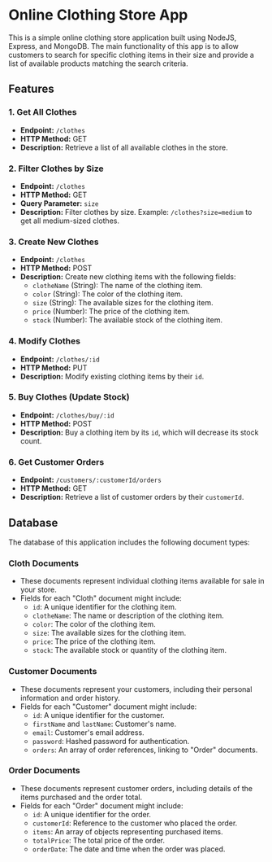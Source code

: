 # Online Clothing Store App

This is a simple online clothing store application built using NodeJS, Express, and MongoDB. The main functionality of this app is to allow customers to search for specific clothing items in their size and provide a list of available products matching the search criteria.

## Features

### 1. Get All Clothes

- **Endpoint:** `/clothes`
- **HTTP Method:** GET
- **Description:** Retrieve a list of all available clothes in the store.

### 2. Filter Clothes by Size

- **Endpoint:** `/clothes`
- **HTTP Method:** GET
- **Query Parameter:** `size`
- **Description:** Filter clothes by size. Example: `/clothes?size=medium` to get all medium-sized clothes.

### 3. Create New Clothes

- **Endpoint:** `/clothes`
- **HTTP Method:** POST
- **Description:** Create new clothing items with the following fields:
  - `clotheName` (String): The name of the clothing item.
  - `color` (String): The color of the clothing item.
  - `size` (String): The available sizes for the clothing item.
  - `price` (Number): The price of the clothing item.
  - `stock` (Number): The available stock of the clothing item.

### 4. Modify Clothes

- **Endpoint:** `/clothes/:id`
- **HTTP Method:** PUT
- **Description:** Modify existing clothing items by their `id`.

### 5. Buy Clothes (Update Stock)

- **Endpoint:** `/clothes/buy/:id`
- **HTTP Method:** POST
- **Description:** Buy a clothing item by its `id`, which will decrease its stock count.

### 6. Get Customer Orders

- **Endpoint:** `/customers/:customerId/orders`
- **HTTP Method:** GET
- **Description:** Retrieve a list of customer orders by their `customerId`.

## Database

The database of this application includes the following document types:

### Cloth Documents

- These documents represent individual clothing items available for sale in your store.
- Fields for each "Cloth" document might include:
  - `id`: A unique identifier for the clothing item.
  - `clotheName`: The name or description of the clothing item.
  - `color`: The color of the clothing item.
  - `size`: The available sizes for the clothing item.
  - `price`: The price of the clothing item.
  - `stock`: The available stock or quantity of the clothing item.

### Customer Documents

- These documents represent your customers, including their personal information and order history.
- Fields for each "Customer" document might include:
  - `id`: A unique identifier for the customer.
  - `firstName` and `lastName`: Customer's name.
  - `email`: Customer's email address.
  - `password`: Hashed password for authentication.
  - `orders`: An array of order references, linking to "Order" documents.

### Order Documents

- These documents represent customer orders, including details of the items purchased and the order total.
- Fields for each "Order" document might include:
  - `id`: A unique identifier for the order.
  - `customerId`: Reference to the customer who placed the order.
  - `items`: An array of objects representing purchased items.
  - `totalPrice`: The total price of the order.
  - `orderDate`: The date and time when the order was placed.

